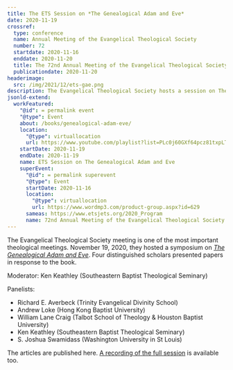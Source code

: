 ```yaml
---
title: The ETS Session on *The Genealogical Adam and Eve*
date: 2020-11-19
crossref:
  type: conference
  name: Annual Meeting of the Evangelical Theological Society
  number: 72
  startdate: 2020-11-16
  enddate: 2020-11-20
  title: The 72nd Annual Meeting of the Evangelical Theological Society
  publicationdate: 2020-11-20
headerimage:
  src: /img/2021/12/ets-gae.png
description: The Evangelical Theological Society hosts a session on The Genealogical Adam and Eve.
jsonld-extend:
  workFeatured: 
    "@id": = permalink event
    "@type": Event
    about: /books/genealogical-adam-eve/
    location: 
      "@type": virtuallocation
      url: https://www.youtube.com/playlist?list=PLc0j60GXf64pcz81txpLTY4u4Q9HsbJwp
    startDate: 2020-11-19
    endDate: 2020-11-19
    name: ETS Session on The Genealogical Adam and Eve 
    superEvent:
      "@id": = permalink superevent
      "@type": Event
      startDate: 2020-11-16
      location: 
        "@type": virtuallocation
        url: https://www.wordmp3.com/product-group.aspx?id=629
      sameas: https://www.etsjets.org/2020_Program
      name: 72nd Annual Meeting of the Evangelical Theological Society
---
```

The Evangelical Theological Society meeting is one of the most important theological meetings. November 19, 2020, they hosted a symposium on [*The Genealogical Adam and Eve*](/books/genealogical-adam-eve/). Four distinguished scholars presented papers in response to the book.

Moderator: Ken Keathley (Southeastern Baptist Theological Seminary)

Panelists:

* Richard E. Averbeck (Trinity Evangelical Divinity School)
* Andrew Loke (Hong Kong Baptist University)
* William Lane Craig (Talbot School of Theology & Houston Baptist University)
* Ken Keathley (Southeastern Baptist Theological Seminary)
* S. Joshua Swamidass (Washington University in St Louis)

The articles are published here. [A recording of the full session](https://www.youtube.com/playlist?list=PLc0j60GXf64pcz81txpLTY4u4Q9HsbJwp) is available too.